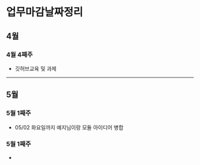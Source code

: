 # 업무마감날짜정리

## 4월

### 4월 4째주

 - 깃허브교육 및 과제

---
## 5월

### 5월 1째주
- 05/02 화요일까지 예지님이랑 모듈 아이디어 병합

### 5월 1째주
- 